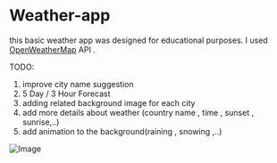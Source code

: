 # Weather-app
this basic weather app was designed for educational purposes. I used [OpenWeatherMap](http://openweathermap.org/) API .

TODO:

1. improve city name suggestion
2. 5 Day / 3 Hour Forecast
3. adding related background image for each city
4. add more details about weather (country name , time , sunset , sunrise,..)
5. add animation to the background(raining , snowing ,..)







![Image](https://user-images.githubusercontent.com/115119042/261785883-a34966e6-21c8-4502-9f1a-ceae7136c653.png)
